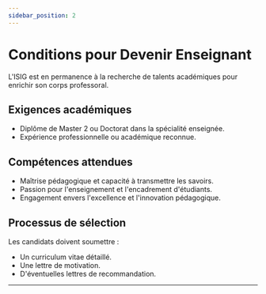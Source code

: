 ```yaml
---
sidebar_position: 2
---
```


# Conditions pour Devenir Enseignant

L'ISIG est en permanence à la recherche de talents académiques pour enrichir son corps professoral.

## Exigences académiques
- Diplôme de Master 2 ou Doctorat dans la spécialité enseignée.
- Expérience professionnelle ou académique reconnue.

## Compétences attendues
- Maîtrise pédagogique et capacité à transmettre les savoirs.
- Passion pour l'enseignement et l'encadrement d'étudiants.
- Engagement envers l'excellence et l'innovation pédagogique.

## Processus de sélection
Les candidats doivent soumettre :
- Un curriculum vitae détaillé.
- Une lettre de motivation.
- D'éventuelles lettres de recommandation.

---
